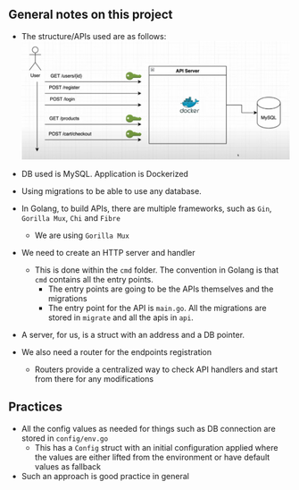## General notes on this project
- The structure/APIs used are as follows:
![APIs](/Notes/assets/apiStructure.png)  

- DB used is MySQL. Application is Dockerized
- Using migrations to be able to use any database.

- In Golang, to build APIs, there are multiple frameworks, such as `Gin`, `Gorilla Mux`, `Chi` and `Fibre`
    - We are using `Gorilla Mux`
- We need to create an HTTP server and handler
    - This is done within the `cmd` folder. The convention in Golang is that `cmd` contains all the entry points.
        - The entry points are going to be the APIs themselves and the migrations
        - The entry point for the API is `main.go`. All the migrations are stored in `migrate` and all the apis in `api`.
- A server, for us, is a struct with an address and a DB pointer.
- We also need a router for the endpoints registration
    - Routers provide a centralized way to check API handlers and start from there for any modifications

## Practices
- All the config values as needed for things such as DB connection are stored in `config/env.go`
    - This has a `Config` struct with an initial configuration applied where the values are either lifted from the environment or have default values as fallback
- Such an approach is good practice in general    